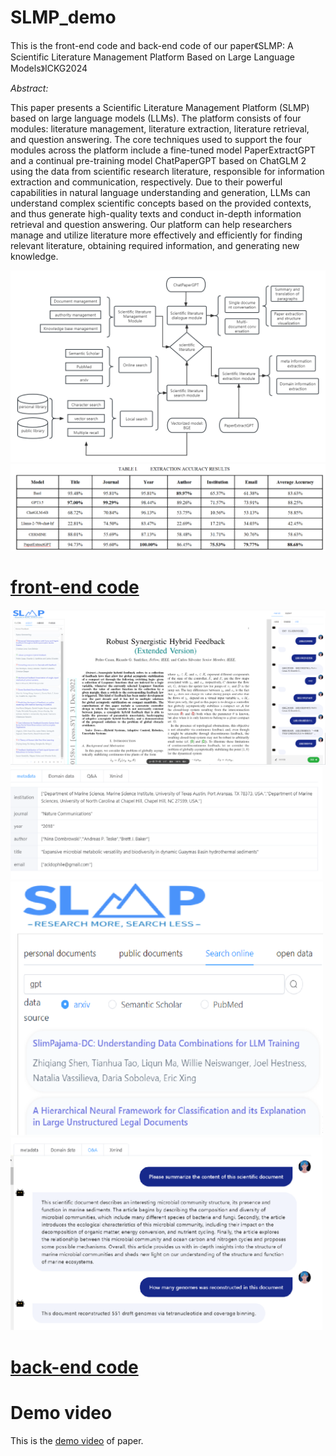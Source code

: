# SLMP_demo
This is the front-end code and back-end code of our paper《SLMP: A Scientific Literature Management Platform Based on Large Language Models》ICKG2024

*Abstract:*

This paper presents a Scientific Literature Management Platform (SLMP) based on large language models (LLMs). The platform consists of four modules: literature management, literature extraction, literature retrieval, 
and question answering. The core techniques used to support the four modules across the platform include a fine-tuned model PaperExtractGPT and a continual pre-training model ChatPaperGPT based on ChatGLM 2
 using the data from scientific research literature, responsible for information extraction and communication, respectively. Due to their powerful capabilities in natural language understanding and generation, LLMs can understand complex scientific concepts based on the 
provided contexts, and thus generate high-quality texts and conduct in-depth information retrieval and question answering. Our platform can help researchers manage and utilize literature more effectively and efficiently for finding relevant literature, 
obtaining required information, and generating new knowledge.

![](static/slmp.png)
![](static/img_4.png)

# [front-end code](./SLMP_frontend)
![](static/img.png)
<img src="static/img_1.png" alt="Description" width="500" height=auto>
<img src="static/img_2.png" alt="Description" width="500" height=auto>
<img src="static/img_3.png" alt="Description" width="500" height=auto>

# [back-end code](SLMP_backend)

# Demo video

This is the [demo video](https://youtu.be/6M5pLErK3R0) of paper. 
